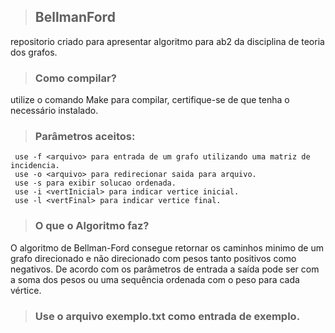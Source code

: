 > ## BellmanFord
  repositorio criado para apresentar algoritmo para ab2 da disciplina de teoria dos grafos.
> ### Como compilar?
  utilize o comando Make para compilar, certifique-se de que tenha o necessário instalado.
> ### Parâmetros aceitos:
     use -f <arquivo> para entrada de um grafo utilizando uma matriz de incidencia.
     use -o <arquivo> para redirecionar saida para arquivo.
     use -s para exibir solucao ordenada.
     use -i <vertInicial> para indicar vertice inicial.
     use -l <vertFinal> para indicar vertice final.
> ### O que o Algoritmo faz?
  O algoritmo de Bellman-Ford consegue retornar os caminhos minimo de um grafo direcionado e não direcionado com pesos tanto positivos como negativos. De acordo com os parâmetros de entrada a saída pode ser com a soma dos pesos ou uma sequência ordenada com o peso para cada vértice.
> ### Use o arquivo exemplo.txt como entrada de exemplo.

